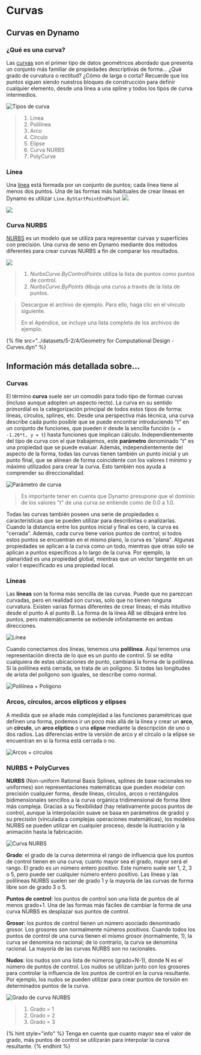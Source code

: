 # Curvas

## Curvas en Dynamo

### ¿Qué es una curva?

Las [curvas](5-4\_curves.md#curve) son el primer tipo de datos geométricos abordado que presenta un conjunto más familiar de propiedades descriptivas de forma... ¿Qué grado de curvatura o rectitud? ¿Cómo de larga o corta? Recuerde que los puntos siguen siendo nuestros bloques de construcción para definir cualquier elemento, desde una línea a una spline y todos los tipos de curva intermedios.

![Tipos de curva](../images/5-2/4/CurveTypes.jpg)

> 1. Línea
> 2. Polilínea
> 3. Arco
> 4. Círculo
> 5. Elipse
> 6. Curva NURBS
> 7. PolyCurve

### Línea

Una [línea](5-4\_curves.md#lines) está formada por un conjunto de puntos; cada línea tiene al menos dos puntos. Una de las formas más habituales de crear líneas en Dynamo es utilizar `Line.ByStartPointEndPoint` ![](./images/5-2/4/Linebystartpointendpoint.jpg).

![](../images/5-2/4/curves-linebystartpointendpoint.jpg)

### Curva NURBS

[NURBS](5-4\_curves.md#nurbs-+-polycurves) es un modelo que se utiliza para representar curvas y superficies con precisión. Una curva de seno en Dynamo mediante dos métodos diferentes para crear curvas NURBS a fin de comparar los resultados.

![](../images/5-2/4/curves-NurbsCurves.jpg)

> 1. _NurbsCurve.ByControlPoints_ utiliza la lista de puntos como puntos de control.
> 2. _NurbsCurve.ByPoints_ dibuja una curva a través de la lista de puntos.

> Descargue el archivo de ejemplo. Para ello, haga clic en el vínculo siguiente.
>
> En el Apéndice, se incluye una lista completa de los archivos de ejemplo.

{% file src="../datasets/5-2/4/Geometry for Computational Design - Curves.dyn" %}

## Información más detallada sobre...

### Curvas

El término **curva** suele ser un comodín para todo tipo de formas curvas (incluso aunque adopten un aspecto recto). La curva en su sentido primordial es la categorización principal de todos estos tipos de forma: líneas, círculos, splines, etc. Desde una perspectiva más técnica, una curva describe cada punto posible que se puede encontrar introduciendo "t" en un conjunto de funciones, que pueden ir desde la sencilla función (`x = -1.26*t, y = t`) hasta funciones que implican cálculo. Independientemente del tipo de curva con el que trabajemos, este **parámetro** denominado "t" es una propiedad que se puede evaluar. Además, independientemente del aspecto de la forma, todas las curvas tienen también un punto inicial y un punto final, que se alinean de forma coincidente con los valores t mínimo y máximo utilizados para crear la curva. Esto también nos ayuda a comprender su direccionalidad.

![Parámetro de curva](../images/5-2/4/CurveParameter.jpg)

> Es importante tener en cuenta que Dynamo presupone que el dominio de los valores "t" de una curva se entiende como de 0.0 a 1.0.

Todas las curvas también poseen una serie de propiedades o características que se pueden utilizar para describirlas o analizarlas. Cuando la distancia entre los puntos inicial y final es cero, la curva es "cerrada". Además, cada curva tiene varios puntos de control; si todos estos puntos se encuentran en el mismo plano, la curva es "plana". Algunas propiedades se aplican a la curva como un todo, mientras que otras solo se aplican a puntos específicos a lo largo de la curva. Por ejemplo, la planaridad es una propiedad global, mientras que un vector tangente en un valor t especificado es una propiedad local.

### Líneas

Las **líneas** son la forma más sencilla de las curvas. Puede que no parezcan curvadas, pero en realidad son curvas, solo que no tienen ninguna curvatura. Existen varias formas diferentes de crear líneas; el más intuitivo desde el punto A al punto B. La forma de la línea AB se dibujará entre los puntos, pero matemáticamente se extiende infinitamente en ambas direcciones.

![Línea](../images/5-2/4/Line.jpg)

Cuando conectamos dos líneas, tenemos una **polilínea**. Aquí tenemos una representación directa de lo que es un punto de control. Si se edita cualquiera de estas ubicaciones de punto, cambiará la forma de la polilínea. Si la polilínea está cerrada, se trata de un polígono. Si todas las longitudes de arista del polígono son iguales, se describe como normal.

![Polilínea + Polígono](../images/5-2/4/Polyline.jpg)

### Arcos, círculos, arcos elípticos y elipses

A medida que se añade más complejidad a las funciones paramétricas que definen una forma, podemos ir un poco más allá de la línea y crear un **arco**, un **círculo**, un **arco elíptico** o una **elipse** mediante la descripción de uno o dos radios. Las diferencias entre la versión de arco y el círculo o la elipse se encuentran en si la forma está cerrada o no.

![Arcos + círculos](../images/5-2/4/Arcs+Circles.jpg)

### NURBS + PolyCurves

**NURBS** (Non-uniform Rational Basis Splines, splines de base racionales no uniformes) son representaciones matemáticas que pueden modelar con precisión cualquier forma, desde líneas, círculos, arcos o rectángulos bidimensionales sencillos a la curva orgánica tridimensional de forma libre más compleja. Gracias a su flexibilidad (hay relativamente pocos puntos de control, aunque la interpolación suave se basa en parámetros de grado) y su precisión (vinculada a complejas operaciones matemáticas), los modelos NURBS se pueden utilizar en cualquier proceso, desde la ilustración y la animación hasta la fabricación.

![Curva NURBS](../images/5-2/4/NURBScurve.jpg)

**Grado**: el grado de la curva determina el rango de influencia que los puntos de control tienen en una curva; cuanto mayor sea el grado, mayor será el rango. El grado es un número entero positivo. Este número suele ser 1, 2, 3 o 5, pero puede ser cualquier número entero positivo. Las líneas y las polilíneas NURBS suelen ser de grado 1 y la mayoría de las curvas de forma libre son de grado 3 o 5.

**Puntos de control**: los puntos de control son una lista de puntos de al menos grado+1. Una de las formas más fáciles de cambiar la forma de una curva NURBS es desplazar sus puntos de control.

**Grosor**: los puntos de control tienen un número asociado denominado grosor. Los grosores son normalmente números positivos. Cuando todos los puntos de control de una curva tienen el mismo grosor (normalmente, 1), la curva se denomina no racional; de lo contrario, la curva se denomina racional. La mayoría de las curvas NURBS son no racionales.

**Nudos**: los nudos son una lista de números (grado+N-1), donde N es el número de puntos de control. Los nudos se utilizan junto con los grosores para controlar la influencia de los puntos de control en la curva resultante. Por ejemplo, los nudos se pueden utilizar para crear puntos de torsión en determinados puntos de la curva.

![Grado de curva NURBS](../images/5-2/4/NURBScurve\_Degree.jpg)

> 1. Grado = 1
> 2. Grado = 2
> 3. Grado = 3

{% hint style="info" %} Tenga en cuenta que cuanto mayor sea el valor de grado, más puntos de control se utilizarán para interpolar la curva resultante. {% endhint %}
